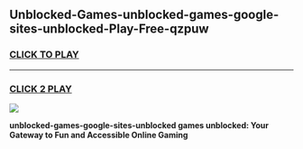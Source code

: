 
## Unblocked-Games-unblocked-games-google-sites-unblocked-Play-Free-qzpuw
<h3>
<a href="https://premium76.site?title=unblocked-games-google-sites-unblocked&ref=19M">CLICK TO PLAY</a></h3>
<hr>

<h3>
<a href="https://premium76.site?title=unblocked-games-google-sites-unblocked&ref=19M">CLICK 2 PLAY</a>
  
</h3>

<a href="https://premium76.site?title=unblocked-games-google-sites-unblocked&ref=19M"><img src="https://clearcache.store/games.png"></a>


**unblocked-games-google-sites-unblocked games unblocked: Your Gateway to Fun and Accessible Online Gaming**
